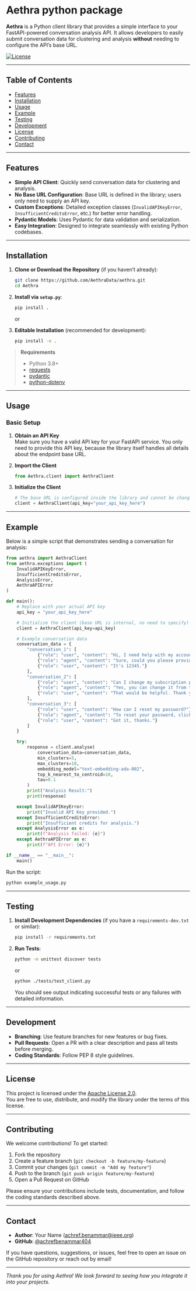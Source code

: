 # Aethra python package 

**Aethra** is a Python client library that provides a simple interface to your FastAPI-powered conversation analysis API. It allows developers to easily submit conversation data for clustering and analysis **without** needing to configure the API’s base URL.

[![License](https://img.shields.io/badge/license-Apache%202.0-blue.svg)](LICENSE)

---

## Table of Contents

- [Features](#features)
- [Installation](#installation)
- [Usage](#usage)
- [Example](#example)
- [Testing](#testing)
- [Development](#development)
- [License](#license)
- [Contributing](#contributing)
- [Contact](#contact)

---

## Features

- **Simple API Client**: Quickly send conversation data for clustering and analysis.
- **No Base URL Configuration**: Base URL is defined in the library; users only need to supply an API key.
- **Custom Exceptions**: Detailed exception classes (`InvalidAPIKeyError`, `InsufficientCreditsError`, etc.) for better error handling.
- **Pydantic Models**: Uses Pydantic for data validation and serialization.
- **Easy Integration**: Designed to integrate seamlessly with existing Python codebases.

---

## Installation

1. **Clone or Download the Repository** (if you haven’t already):
   ```bash
   git clone https://github.com/AethraData/aethra.git
   cd Aethra
   ```

2. **Install via `setup.py`**:
   ```bash
   pip install .
   ```
   or

3. **Editable Installation** (recommended for development):
   ```bash
   pip install -e .
   ```

> **Requirements**  
> - Python 3.8+  
> - [requests](https://pypi.org/project/requests/)  
> - [pydantic](https://pypi.org/project/pydantic/)  
> - [python-dotenv](https://pypi.org/project/python-dotenv/)

---

## Usage

### Basic Setup

1. **Obtain an API Key**  
   Make sure you have a valid API key for your FastAPI service. You only need to provide this API key, because the library itself handles all details about the endpoint base URL.

2. **Import the Client**
   ```python
   from Aethra.client import AethraClient
   ```

3. **Initialize the Client**
   ```python
   # The base URL is configured inside the library and cannot be changed by users
   client = AethraClient(api_key="your_api_key_here")
   ```

---

## Example

Below is a simple script that demonstrates sending a conversation for analysis:

```python
from aethra import AethraClient
from aethra.exceptions import (
    InvalidAPIKeyError,
    InsufficientCreditsError,
    AnalysisError,
    AethraAPIError
)

def main():
    # Replace with your actual API key
    api_key = "your_api_key_here"

    # Initialize the client (base URL is internal, no need to specify)
    client = AethraClient(api_key=api_key)

    # Example conversation data
    conversation_data = {
        "conversation_1": [
            {"role": "user", "content": "Hi, I need help with my account."},
            {"role": "agent", "content": "Sure, could you please provide me with your account ID?"},
            {"role": "user", "content": "It's 12345."}
        ],
        "conversation_2": [
            {"role": "user", "content": "Can I change my subscription plan?"},
            {"role": "agent", "content": "Yes, you can change it from the settings page. Would you like me to guide you through the process?"},
            {"role": "user", "content": "That would be helpful. Thank you."}
        ],
        "conversation_3": [
            {"role": "user", "content": "How can I reset my password?"},
            {"role": "agent", "content": "To reset your password, click on 'Forgot Password' on the login page and follow the instructions."},
            {"role": "user", "content": "Got it, thanks."}
        ]
    }

    try:
        response = client.analyse(
            conversation_data=conversation_data,
            min_clusters=5,
            max_clusters=10,
            embedding_model="text-embedding-ada-002",
            top_k_nearest_to_centroid=10,
            tau=0.1
        )
        print("Analysis Result:")
        print(response)

    except InvalidAPIKeyError:
        print("Invalid API Key provided.")
    except InsufficientCreditsError:
        print("Insufficient credits for analysis.")
    except AnalysisError as e:
        print(f"Analysis failed: {e}")
    except AethraAPIError as e:
        print(f"API Error: {e}")

if __name__ == "__main__":
    main()
```

Run the script:

```bash
python example_usage.py
```

---

## Testing

1. **Install Development Dependencies** (if you have a `requirements-dev.txt` or similar):
   ```bash
   pip install -r requirements.txt
   ```

2. **Run Tests**:
   ```bash
   python -m unittest discover tests
   ```
   or
   ```bash
   python ./tests/test_client.py
   ```
   You should see output indicating successful tests or any failures with detailed information.

---

## Development

- **Branching**: Use feature branches for new features or bug fixes.  
- **Pull Requests**: Open a PR with a clear description and pass all tests before merging.  
- **Coding Standards**: Follow PEP 8 style guidelines.

---

## License

This project is licensed under the [Apache License 2.0](LICENSE).  
You are free to use, distribute, and modify the library under the terms of this license.

---

## Contributing

We welcome contributions! To get started:

1. Fork the repository  
2. Create a feature branch (`git checkout -b feature/my-feature`)  
3. Commit your changes (`git commit -m "Add my feature"`)  
4. Push to the branch (`git push origin feature/my-feature`)  
5. Open a Pull Request on GitHub

Please ensure your contributions include tests, documentation, and follow the coding standards described above.

---

## Contact

- **Author**: Your Name (achref.benammar@ieee.org)  
- **GitHub**: [@achrefbenammar404](https://github.com/achrefbenammar404)

If you have questions, suggestions, or issues, feel free to open an issue on the GitHub repository or reach out by email!

---

_Thank you for using Aethra! We look forward to seeing how you integrate it into your projects._
